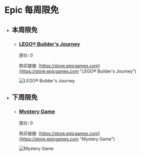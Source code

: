 # Epic 每周限免

- ## 本周限免


  - ### [LEGO® Builder's Journey](https://store.epicgames.com "LEGO® Builder's Journey")

    原价: 0

    购买链接: [https://store.epicgames.com](https://store.epicgames.com "LEGO® Builder's Journey")

    ![LEGO® Builder's Journey](https://cdn1.epicgames.com/offer/d5241c76f178492ea1540fce45616757/Copyof15days-day7-wrapped-desktop-carousel-image1_1920x1080-b038ba02f28c8155ed78a442b2720f1b)


- ## 下周限免


  - ### [Mystery Game](https://store.epicgames.com "Mystery Game")

    原价: 0

    购买链接: [https://store.epicgames.com](https://store.epicgames.com "Mystery Game")

    ![Mystery Game](https://cdn1.epicgames.com/offer/d5241c76f178492ea1540fce45616757/Copyof15days-day8-wrapped-desktop-carousel-image1_1920x1080-1efd61a43a3a3d4abc32a214dd64d687)

